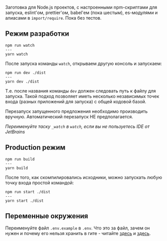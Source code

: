 Заготовка для Node.js проектов, с настроенными npm-скриптами для запуска, eslint'ом, prettier'ом, babel'ем (пока шестым), es-модулями и алиасами в `import/require`. Пока без тестов.  

## Режим разработки
```
npm run watch
---
yarn watch
```

После запуска команды `watch`, открываем другую консоль и запускаем:
```
npm run dev ./dist
---
yarn dev ./dist
``` 

Т.е. после названия команды `dev` должен следовать путь к файлу для запуска.
Такой подход позволяет иметь несколько независимых точек входа (разных приложений для запуска) с общей кодовой базой.

Перезапуск запущенного предложения необходимо производить вручную. Автоматический перезапуск НЕ предполагается.

*Переименуйте таску `_watch` в `watch`, если вы не пользуетесь IDE от JetBrains*

## Production режим
```
npm run build
---
yarn build
```

После того, как скомпилировались исходники, можно запускать любую точку входа простой командой:
```
npm run start ./dist
---
yarn start ./dist 
```


## Переменные окружения
Переименуйте файл `.env.example` в `.env`.
Что это за файл, зачем он нужен и почему его нельзя хранить в гите - читайте [здесь](https://12factor.net/ru/config) и [здесь](https://github.com/motdotla/dotenv#faq).
